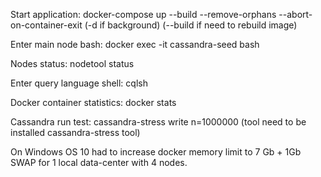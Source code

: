 Start application: docker-compose up --build --remove-orphans --abort-on-container-exit
(-d if background) (--build if need to rebuild image)

Enter main node bash: docker exec -it cassandra-seed bash

Nodes status: nodetool status

Enter query language shell: cqlsh

Docker container statistics: docker stats

Cassandra run test: cassandra-stress write n=1000000 (tool need to be installed cassandra-stress tool)

On Windows OS 10 had to increase docker memory limit to 7 Gb + 1Gb SWAP for 1 local data-center with 4 nodes.